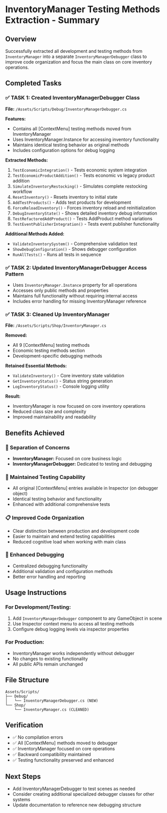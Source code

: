 # InventoryManager Testing Methods Extraction - Summary

## Overview
Successfully extracted all development and testing methods from `InventoryManager` into a separate `InventoryManagerDebugger` class to improve code organization and focus the main class on core inventory operations.

## Completed Tasks

### ✅ TASK 1: Created InventoryManagerDebugger Class
**File:** `/Assets/Scripts/Debug/InventoryManagerDebugger.cs`

**Features:**
- Contains all [ContextMenu] testing methods moved from InventoryManager
- Uses InventoryManager.Instance for accessing inventory functionality
- Maintains identical testing behavior as original methods
- Includes configuration options for debug logging

**Extracted Methods:**
1. `TestEconomicIntegration()` - Tests economic system integration
2. `TestEconomicProductAddition()` - Tests economic vs legacy product addition
3. `SimulateInventoryRestocking()` - Simulates complete restocking workflow
4. `ResetInventory()` - Resets inventory to initial state
5. `AddTestProducts()` - Adds test products for development
6. `ForceReloadInventory()` - Forces inventory reload and reinitialization
7. `DebugInventoryState()` - Shows detailed inventory debug information
8. `TestRefactoredAddProduct()` - Tests AddProduct method variations
9. `TestEventPublisherIntegration()` - Tests event publisher functionality

**Additional Methods Added:**
- `ValidateInventorySystem()` - Comprehensive validation test
- `ShowDebugConfiguration()` - Shows debugger configuration
- `RunAllTests()` - Runs all tests in sequence

### ✅ TASK 2: Updated InventoryManagerDebugger Access Pattern
- Uses `InventoryManager.Instance` property for all operations
- Accesses only public methods and properties
- Maintains full functionality without requiring internal access
- Includes error handling for missing InventoryManager reference

### ✅ TASK 3: Cleaned Up InventoryManager
**File:** `/Assets/Scripts/Shop/InventoryManager.cs`

**Removed:**
- All 9 [ContextMenu] testing methods
- Economic testing methods section
- Development-specific debugging methods

**Retained Essential Methods:**
- `ValidateInventory()` - Core inventory state validation
- `GetInventoryStatus()` - Status string generation
- `LogInventoryStatus()` - Console logging utility

**Result:**
- InventoryManager is now focused on core inventory operations
- Reduced class size and complexity
- Improved maintainability and readability

## Benefits Achieved

### 🎯 Separation of Concerns
- **InventoryManager:** Focused on core business logic
- **InventoryManagerDebugger:** Dedicated to testing and debugging

### 🧪 Maintained Testing Capability
- All original [ContextMenu] entries available in Inspector (on debugger object)
- Identical testing behavior and functionality
- Enhanced with additional comprehensive tests

### 📋 Improved Code Organization
- Clear distinction between production and development code
- Easier to maintain and extend testing capabilities
- Reduced cognitive load when working with main class

### 🔧 Enhanced Debugging
- Centralized debugging functionality
- Additional validation and configuration methods
- Better error handling and reporting

## Usage Instructions

### For Development/Testing:
1. Add `InventoryManagerDebugger` component to any GameObject in scene
2. Use Inspector context menu to access all testing methods
3. Configure debug logging levels via inspector properties

### For Production:
- InventoryManager works independently without debugger
- No changes to existing functionality
- All public APIs remain unchanged

## File Structure
```
Assets/Scripts/
├── Debug/
│   └── InventoryManagerDebugger.cs (NEW)
└── Shop/
    └── InventoryManager.cs (CLEANED)
```

## Verification
- ✅ No compilation errors
- ✅ All [ContextMenu] methods moved to debugger
- ✅ InventoryManager focused on core operations
- ✅ Backward compatibility maintained
- ✅ Testing functionality preserved and enhanced

## Next Steps
- Add InventoryManagerDebugger to test scenes as needed
- Consider creating additional specialized debugger classes for other systems
- Update documentation to reference new debugging structure
